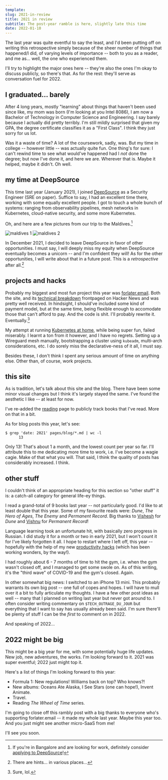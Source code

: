```yaml
---
template:
slug: 2021-in-review
title: 2021 in review
subtitle: The post-year ramble is here, slightly late this time
date: 2022-01-10
---
```


The last year was quite eventful to say the least, and I'd been putting
off on writing this retrospective simply because of the sheer number of
things that happened/I did, of varying levels of importance -- both to
you as a reader, and me as... well, the one who experienced them. 

I'll try to highlight the major ones here -- they're also the ones I'm
okay to discuss publicly, so there's that. As for the rest: they'll
serve as conversation fuel for 2022.

## I graduated... barely

After 4 long years, mostly "learning" about things that haven't been
used since like, my mom was born (I'm looking at you Intel 8086), I am
now a Bachelor of Technology in Computer Science and Engineering. I say
barely because I actually did pretty terribly. I'm still mildly
surprised that given my GPA, the degree certificate classifies it as a
"First Class". I think they just sorry for us lot.

Was it a waste of time? A lot of the coursework, sadly, was. But my time
in college -- however little -- was actually quite fun. One thing's for
sure: I can't rewind time to see what would've happened had I _not_ done
the degree; but now I've done it, and here we are. Wherever that is.
Maybe it helped, maybe it didn't. Oh well.

## my time at DeepSource

This time last year (January 2021), I joined
[DeepSource](https://deepsource.io) as a Security Engineer (SRE on
paper). Suffice to say, I had an excellent time there, working with some
equally excellent people. I got to touch a whole bunch of systems:
ranging from observability pipelines, mesh networks in Kubernetes,
cloud-native security, and some more Kubernetes.

Oh, and here are a few pictures from our trip to the Maldives.[^1]

![maldives 1](https://x.icyphox.sh/FX~bI.jpg)
![maldives 2](https://x.icyphox.sh/DMHDG.jpg)

[^1]:  If you're in Bangalore and are looking for work, definitely
    consider [applying to DeepSource](https://careers.deepsource.io)!

In December 2021, I decided to leave DeepSource in favor of other
opportunities. I must say, I will deeply miss my equity when DeepSource
eventually becomes a unicorn -- and I'm confident they will! As for the
other opportunities, I will write about that in a future post. This is a
_retrospective_ after all.[^2]

[^2]: There are hints... in various places...

## projects and hacks

Probably my biggest and most fun project this year was
[forlater.email](https://forlater.email). Both the site, and its
[technical breakdown](/blog/building-forlater) frontpaged on Hacker News
and was pretty well received. In hindsight, I should've included some
kind of payment model, but at the same time, being flexible enough to
accomodate those that can't afford to pay. And the code is shit. I'll
probably rewrite it. Eventually.[^3]

[^3]: Sure, lol.

My attempt at running [Kubernetes at home](/blog/k8s-at-home), while
being super fun, failed miserably. I learnt a ton from it however, and I
have no regrets. Setting up a Wireguard mesh manually, bootstrapping a
cluster using `kubeadm`, multi-arch considerations, etc. I do sorely
miss the declarative-ness of it all, I must say.

Besides these, I don't think I spent any serious amount of time on
anything else. Other than, of course, work projects.

## this site

As is tradition, let's talk about this site and the blog. There have
been some minor visual changes but I think it's largely stayed the same.
I've found the aesthetic I like -- at least for now.

I've re-added the [reading](/reading) page to publicly track books that
I've read. More on that in a bit.

As for blog posts this year, let's see:

```console
$ grep 'date: 2021' pages/blog/*.md | wc -l
      13
```

Only 13! That's about 1 a month, and the lowest count per year so far.
I'll attribute this to me dedicating more time to work, i.e. I've become
a wagie cagie. Make of that what you will. That said, I think the
quality of posts has considerably increased. I think.

## other stuff

I couldn't think of an appropriate heading for this section so "other
stuff" it is: a catch-all category for general life-ey things.

I read a grand-total of 9 books last year -- not particularly good. I'd
like to at least double that this year. Some of my favourite reads were:
_Dune_, _The Hero of Ages_, _The Enemy_ and _Permanent Record_. Big
thanks to [Vishesh](https://awalvie.me) for _Dune_ and
[Vishnu](https://twitter.com/thebluefowl) for _Permanent Record_!

Language learning took an unfortunate hit, with basically zero progress
in Russian. I did study it for a month or two in early 2021, but I won't
count it for I've likely forgotten it all. I hope to restart where I
left off, this year -- hopefully with the help of my new [productivity
hacks](/blog/bujo) (which has been working wonders, by the way!).

I had roughly about 6 - 7 months of time to hit the gym, i.e. when the
gym wasn't closed off, and I managed to get some swole on. As of this
writing, it's the "third wave" of COVID-19 and the gym's closed. Again.

In other somewhat big news: I switched to an iPhone 13 mini. This
probably warrants its own big post -- one full of copes and hopes. I
will have to mull over it a bit to fully articulate my thoughts. I have
a few other post ideas as well -- many that I planned on writing last
year but never got around to. I often consider writing commentary on
`$TECH_OUTRAGE_DU_JOUR` but everything that I want to say has usually
already been said. I'm sure there'll be plenty of stuff I can be the
_first_ to comment on in 2022.

And speaking of 2022...

## 2022 might be big

This might be a big year for me, with some potentially huge life
updates. New job, new adventures, the works. I'm looking forward to it.
2021 was super eventful; 2022 just might top it.

Here's a list of things I'm looking forward to this year:

- Formula 1: New regulations! Williams back on top? Who knows?!
- New albums: Oceans Ate Alaska, I See Stars (one can hope!), Invent
  Animate.
- Travel.
- Reading _The Wheel of Time_ series.

I'm going to close off this rambly post with a big thanks to everyone who's
supporting forlater.email -- it made my whole last year. Maybe this year
too. And you just might see another micro-SaaS from me!

I'll see you soon.
